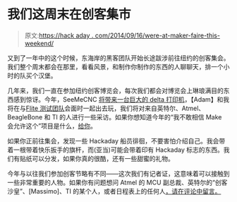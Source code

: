 # 我们这周末在创客集市

> 原文:[https://hack aday . com/2014/09/16/were-at-maker-faire-this-weekend/](https://hackaday.com/2014/09/16/were-at-maker-faire-this-weekend/)

又到了一年中的这个时候，东海岸的黑客团队开始长途跋涉前往纽约的创客集会。我们整个周末都会在那里，看看风景，和制作你制作的东西的人聊聊天，排一个小时的队买个汉堡。

几年来，我们一直在参加纽约创客博览会，每次我们都会对博览会上琳琅满目的东西感到惊讶。今年，SeeMeCNC [将带来一台巨大的 delta 打印机](https://twitter.com/SeeMeCNC/status/511724756165734400)，【Adam】和我将在与[Flite 测试团队](http://makerfaire.com/makers/flite-test/)会面时一起出去玩，我们将对来自英特尔、Atmel、BeagleBone 和 TI 的人进行一些采访。如果你想知道今年的“我不敢相信 Make 会允许这个”项目是什么，[给你](http://makerfaire.com/makers/the-penis-wall-3/)。

如果你正前往集会，发现一些 Hackaday 船员徘徊，不要害怕介绍自己。我会带着一根带着快乐扳手的旗杆，而(亚当)可能会带着印有 Hackaday 标志的东西。我们有贴纸可以分发，如果你真的很酷，还有一些甜蜜的礼物。

今年与以往我们参加创客节略有不同——这次我们有记者证，这意味着可以接触到一些非常重要的人物。如果你有问题想问 Atmel 的 MCU 副总裁、英特尔的“创客沙皇”、[Massimo]、TI 的某个人，或者日程表上的任何人[，请在评论中留言。](http://makerfaire.com/new-york-2014/meet-the-makers/)